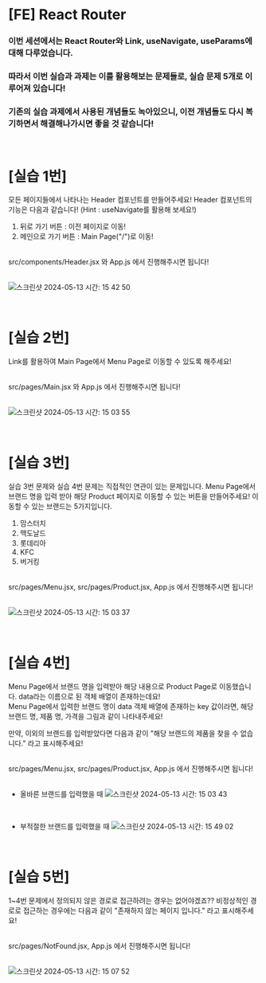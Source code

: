 # [FE] React Router

### 이번 세션에서는 React Router와 Link, useNavigate, useParams에 대해 다루었습니다.

### 따라서 이번 실습과 과제는 이를 활용해보는 문제들로, 실습 문제 5개로 이루어져 있습니다! 

### 기존의 실습 과제에서 사용된 개념들도 녹아있으니, 이전 개념들도 다시 복기하면서 해결해나가시면 좋을 것 같습니다!

<br/>

# [실습 1번]

모든 페이지들에서 나타나는 Header 컴포넌트를 만들어주세요!
Header 컴포넌트의 기능은 다음과 같습니다!
(Hint : useNavigate를 활용해 보세요!)

1. 뒤로 가기 버튼 : 이전 페이지로 이동! 
2. 메인으로 가기 버튼 : Main Page("/")로 이동!

<br/>
src/components/Header.jsx 와 App.js 에서 진행해주시면 됩니다!
<br/><br/>

![스크린샷 2024-05-13 시간: 15 42 50](https://github.com/likelion-Inha-12/FE-react-router/assets/116332741/f5d89057-2716-4401-98e6-aac9bc4ea9df)

<br/>

# [실습 2번]

Link를 활용하여 Main Page에서 Menu Page로 이동할 수 있도록 해주세요!

<br/>
src/pages/Main.jsx 와 App.js 에서 진행해주시면 됩니다!
<br/><br/> 

![스크린샷 2024-05-13 시간: 15 03 55](https://github.com/likelion-Inha-12/FE-react-router/assets/116332741/d8a2e7f7-3b8c-4203-81a0-0516e94ec94c)

<br/>

# [실습 3번]

실습 3번 문제와 실습 4번 문제는 직접적인 연관이 있는 문제입니다.
Menu Page에서 브랜드 명을 입력 받아 해당 Product 페이지로 이동할 수 있는 버튼을 만들어주세요! 
이동할 수 있는 브랜드는 5가지입니다.

1. 맘스터치
2. 맥도날드
3. 롯데리아
4. KFC
5. 버거킹
 
<br/>
src/pages/Menu.jsx, src/pages/Product.jsx, App.js 에서 진행해주시면 됩니다!
<br/><br/>

![스크린샷 2024-05-13 시간: 15 03 37](https://github.com/likelion-Inha-12/FE-react-router/assets/116332741/9f7095ac-9f51-46d0-8e88-dc2b95c7cc0f)

<br/>

# [실습 4번]

Menu Page에서 브랜드 명을 입력받아 해당 내용으로 Product Page로 이동했습니다.
data라는 이름으로 된 객체 배열이 존재하는데요!
<br/>
Menu Page에서 입력한 브랜드 명이 data 객체 배열에 존재하는 key 값이라면,
해당 브랜드 명, 제품 명, 가격을 그림과 같이 나타내주세요! 

만약, 이외의 브랜드를 입력받았다면 다음과 같이 "해당 브랜드의 제품을 찾을 수 없습니다." 라고 표시해주세요!

<br/>
src/pages/Menu.jsx, src/pages/Product.jsx, App.js 에서 진행해주시면 됩니다!
<br/><br/>

- 올바른 브랜드를 입력했을 때
![스크린샷 2024-05-13 시간: 15 03 43](https://github.com/likelion-Inha-12/FE-react-router/assets/116332741/63ec23fe-5aef-4ba8-9e9d-f661eaf8ae49)
<br/>

- 부적절한 브랜드를 입력했을 때
![스크린샷 2024-05-13 시간: 15 49 02](https://github.com/likelion-Inha-12/FE-react-router/assets/116332741/eff5e4fb-627f-439c-bf4b-f7c77a401cdc)
<br/>

# [실습 5번]

1~4번 문제에서 정의되지 않은 경로로 접근하려는 경우는 없어야겠죠??
비정상적인 경로로 접근하는 경우에는 다음과 같이 "존재하지 않는 페이지 입니다." 라고 표시해주세요!

<br/>
src/pages/NotFound.jsx, App.js 에서 진행해주시면 됩니다!
<br/><br/>

![스크린샷 2024-05-13 시간: 15 07 52](https://github.com/likelion-Inha-12/FE-react-router/assets/116332741/ac42222f-77e3-4c94-b96f-dc1e01a3ab7a)
<br/>
